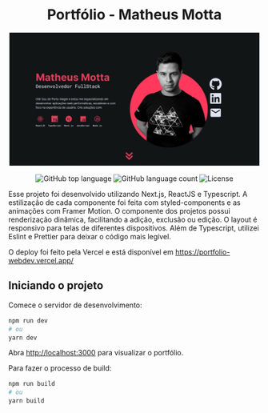 
  <h1 align="center">Portfólio - Matheus Motta</h1>
  
  
<p align="center">

<img src="https://github.com/mottamatheus/portfolio-webdev/blob/main/src/assets/header.jpg" width="500" >
</p>


<p align="center">	
  <img alt="GitHub top language" src="https://img.shields.io/github/languages/top/mottamatheus/portfolio-webdev">
  <img alt="GitHub language count" src="https://img.shields.io/github/languages/count/mottamatheus/portfolio-webdev">
  <img alt="License" src="https://img.shields.io/badge/license-MIT-blue">
  
</p>

<p align="center">	
 
Esse projeto foi desenvolvido utilizando Next.js, ReactJS e Typescript. A estilização de cada componente foi feita com styled-components e as animações com Framer Motion. O componente dos projetos possui renderização dinâmica, facilitando a adição, exclusão ou edição. O layout é responsivo para telas de diferentes dispositivos. Além de Typescript, utilizei Eslint e Prettier para deixar o código mais legível.

O deploy foi feito pela Vercel e está disponível em https://portfolio-webdev.vercel.app/

</p>

## Iniciando o projeto

Comece o servidor de desenvolvimento:

```bash
npm run dev
# ou
yarn dev
```

Abra [http://localhost:3000](http://localhost:3000) para visualizar o portfólio.

Para fazer o processo de build:

```bash
npm run build
# ou
yarn build
```



